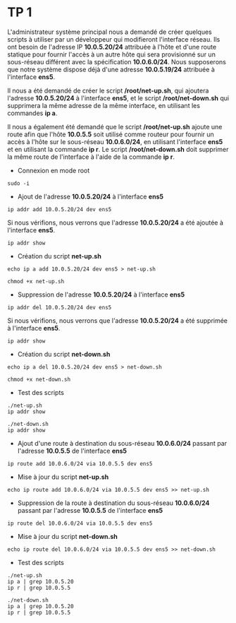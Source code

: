 # TP 1

L'administrateur système principal nous a demandé de créer quelques scripts à utiliser par un développeur qui modifieront l'interface réseau. Ils ont besoin de l'adresse IP **10.0.5.20/24** attribuée à l'hôte et d'une route statique pour fournir l'accès à un autre hôte qui sera provisionné sur un sous-réseau différent avec la spécification **10.0.6.0/24**. Nous supposerons que notre système dispose déjà d'une adresse **10.0.5.19/24** attribuée à l'interface **ens5**.

Il nous a été demandé de créer le script **/root/net-up.sh**, qui ajoutera l'adresse **10.0.5.20/24** à l'interface **ens5**, et le script **/root/net-down.sh** qui supprimera la même adresse de la même interface, en utilisant les commandes **ip a**.

Il nous a également été demandé que le script **/root/net-up.sh** ajoute une route afin que l'hôte **10.0.5.5** soit utilisé comme routeur pour fournir un accès à l'hôte sur le sous-réseau **10.0.6.0/24**, en utilisant l'interface **ens5** et en utilisant la commande **ip r**. Le script **/root/net-down.sh** doit supprimer la même route de l'interface à l'aide de la commande **ip r**.

- Connexion en mode root

```
sudo -i
```

- Ajout de l'adresse **10.0.5.20/24** à l'interface **ens5**

```
ip addr add 10.0.5.20/24 dev ens5
```

Si nous vérifions, nous verrons que l'adresse **10.0.5.20/24** a été ajoutée à l'interface **ens5**.

```
ip addr show
```

- Création du script **net-up.sh**

```
echo ip a add 10.0.5.20/24 dev ens5 > net-up.sh
```

```
chmod +x net-up.sh
```

- Suppression de l'adresse **10.0.5.20/24** à l'interface **ens5**

```
ip addr del 10.0.5.20/24 dev ens5
```

Si nous vérifions, nous verrons que l'adresse **10.0.5.20/24** a été supprimée à l'interface **ens5**.

```
ip addr show
```

- Création du script **net-down.sh**

```
echo ip a del 10.0.5.20/24 dev ens5 > net-down.sh
```

```
chmod +x net-down.sh
```

- Test des scripts

```
./net-up.sh
ip addr show
```

```
./net-down.sh
ip addr show
```

- Ajout d'une route à destination du sous-réseau **10.0.6.0/24** passant par l'adresse **10.0.5.5** de l'interface **ens5**

```
ip route add 10.0.6.0/24 via 10.0.5.5 dev ens5
```

- Mise à jour du script **net-up.sh**

```
echo ip route add 10.0.6.0/24 via 10.0.5.5 dev ens5 >> net-up.sh
```

- Suppression de la route à destination du sous-réseau **10.0.6.0/24** passant par l'adresse **10.0.5.5** de l'interface **ens5**

```
ip route del 10.0.6.0/24 via 10.0.5.5 dev ens5
```

- Mise à jour du script **net-down.sh**

```
echo ip route del 10.0.6.0/24 via 10.0.5.5 dev ens5 >> net-down.sh
```

- Test des scripts

```
./net-up.sh
ip a | grep 10.0.5.20
ip r | grep 10.0.5.5
```

```
./net-down.sh
ip a | grep 10.0.5.20
ip r | grep 10.0.5.5
```
